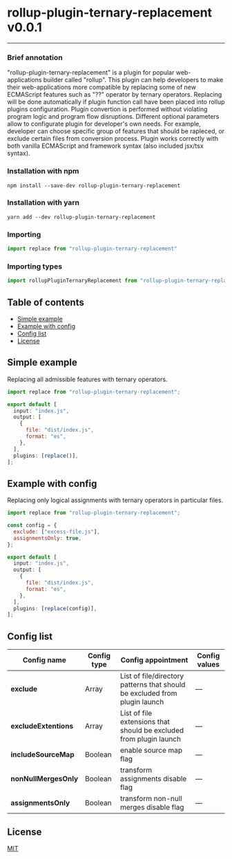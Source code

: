 # rollup-plugin-ternary-replacement v0.0.1

***

### Brief annotation
"rollup-plugin-ternary-replacement" is a plugin for popular web-applications builder called "rollup". This plugin can help developers to make their web-applications more compatible by
replacing some of new ECMAScript features such as "??" operator by ternary operators. Replacing will be done automatically if plugin function call have been placed into rollup plugins configuration. Plugin convertion is performed without violating program logic and program flow disruptions. Different optional parameters allow to configurate plugin for developer's own needs. For example, developer can choose specific group of features that should be rapleced, or exclude certain files from conversion process. Plugin works correctly with both vanilla ECMAScript and framework syntax (also included jsx/tsx syntax).

### Installation with npm

``npm install --save-dev rollup-plugin-ternary-replacement``

### Installation with yarn

``yarn add --dev rollup-plugin-ternary-replacement``

### Importing

```js
import replace from "rollup-plugin-ternary-replacement"
```

### Importing types

```js
import rollupPluginTernaryReplacement from "rollup-plugin-ternary-replacement/types"
```

## Table of contents
* [Simple example](#simple-example)
* [Example with config](#example-with-config)
* [Config list](#config-list)
* [License](#license)

## Simple example

Replacing all admissible features with ternary operators.

```js
import replace from "rollup-plugin-ternary-replacement";

export default [
  input: "index.js",
  output: [
    {
      file: "dist/index.js",
      format: "es",
    },
  ],
  plugins: [replace()],
];
```

## Example with config

Replacing only logical assignments with ternary operators in particular files.

```js
import replace from "rollup-plugin-ternary-replacement";

const config = {
  exclude: ["excess-file.js"],
  assignmentsOnly: true,
};

export default [
  input: "index.js",
  output: [
    {
      file: "dist/index.js",
      format: "es",
    },
  ],
  plugins: [replace(config)],
];
```

## Config list
Config name | Config type | Config appointment | Config values
------------|-------------|--------------------|--------------
**exclude**|Array|List of file/directory patterns that should be excluded from plugin launch|&mdash;|
**excludeExtentions**|Array|List of file extensions that should be excluded from plugin launch|&mdash;|
**includeSourceMap**|Boolean|enable source map flag|&mdash;|
**nonNullMergesOnly**|Boolean|transform assignments disable flag|&mdash;|
**assignmentsOnly**|Boolean|transform non-null merges disable flag|&mdash;|

## License

[MIT](LICENSE)